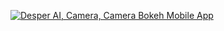 <a href="https://drive.google.com/folderview?id=15SblOk6YDtG86yONJ09xNmI-VoWR8Us0" rel="nofollow"><img alt="Desper AI, Camera, Camera Bokeh Mobile App" src="https://camo.envatousercontent.com/f2ae00980877ebfa89e64fb12a9e226989488345/68747470733a2f2f692e696d6775722e636f6d2f576968435043652e706e67"></a>
